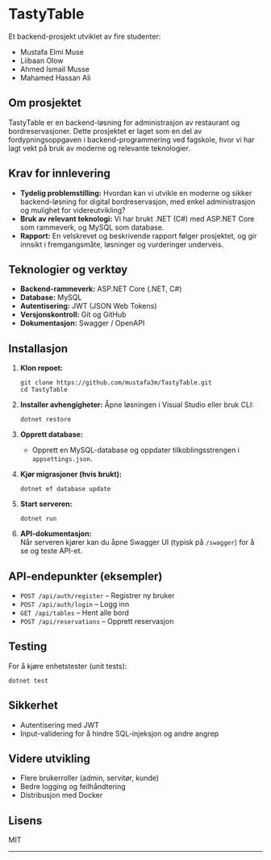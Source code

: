 # TastyTable

Et backend-prosjekt utviklet av fire studenter:
- Mustafa Elmi Muse  
- Liibaan Olow  
- Ahmed Ismail Musse  
- Mahamed Hassan Ali

## Om prosjektet

TastyTable er en backend-løsning for administrasjon av restaurant og bordreservasjoner. Dette prosjektet er laget som en del av fordypningsoppgaven i backend-programmering ved fagskole, hvor vi har lagt vekt på bruk av moderne og relevante teknologier.

## Krav for innlevering

- **Tydelig problemstilling:** Hvordan kan vi utvikle en moderne og sikker backend-løsning for digital bordreservasjon, med enkel administrasjon og mulighet for videreutvikling?
- **Bruk av relevant teknologi:** Vi har brukt .NET (C#) med ASP.NET Core som rammeverk, og MySQL som database.
- **Rapport:** En velskrevet og beskrivende rapport følger prosjektet, og gir innsikt i fremgangsmåte, løsninger og vurderinger underveis.

## Teknologier og verktøy

- **Backend-rammeverk:** ASP.NET Core (.NET, C#)
- **Database:** MySQL
- **Autentisering:** JWT (JSON Web Tokens)
- **Versjonskontroll:** Git og GitHub
- **Dokumentasjon:** Swagger / OpenAPI

## Installasjon

1. **Klon repoet:**
   ```
   git clone https://github.com/mustafa3m/TastyTable.git
   cd TastyTable
   ```

2. **Installer avhengigheter:**
   Åpne løsningen i Visual Studio eller bruk CLI:
   ```
   dotnet restore
   ```

3. **Opprett database:**
   - Opprett en MySQL-database og oppdater tilkoblingsstrengen i `appsettings.json`.

4. **Kjør migrasjoner (hvis brukt):**
   ```
   dotnet ef database update
   ```

5. **Start serveren:**
   ```
   dotnet run
   ```

6. **API-dokumentasjon:**  
   Når serveren kjører kan du åpne Swagger UI (typisk på `/swagger`) for å se og teste API-et.

## API-endepunkter (eksempler)

- `POST /api/auth/register` – Registrer ny bruker
- `POST /api/auth/login` – Logg inn
- `GET /api/tables` – Hent alle bord
- `POST /api/reservations` – Opprett reservasjon

## Testing

For å kjøre enhetstester (unit tests):
```
dotnet test
```

## Sikkerhet

- Autentisering med JWT
- Input-validering for å hindre SQL-injeksjon og andre angrep

## Videre utvikling

- Flere brukerroller (admin, servitør, kunde)
- Bedre logging og feilhåndtering
- Distribusjon med Docker

## Lisens

MIT

---
